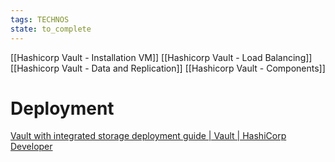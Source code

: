 ```yaml
---
tags: TECHNOS
state: to_complete
---
```


[[Hashicorp Vault - Installation VM]]
[[Hashicorp Vault - Load Balancing]]
[[Hashicorp Vault - Data and Replication]]
[[Hashicorp Vault - Components]]

# Deployment

[Vault with integrated storage deployment guide | Vault | HashiCorp Developer](https://developer.hashicorp.com/vault/tutorials/day-one-raft/raft-deployment-guide)

